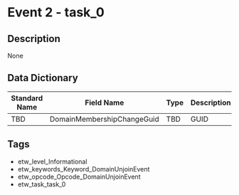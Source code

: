# Event 2 - task_0

## Description
None

## Data Dictionary
|Standard Name|Field Name|Type|Description|Sample Value|
|---|---|---|---|---|
|TBD|DomainMembershipChangeGuid|TBD|GUID|None|None|

## Tags
* etw_level_Informational
* etw_keywords_Keyword_DomainUnjoinEvent
* etw_opcode_Opcode_DomainUnjoinEvent
* etw_task_task_0